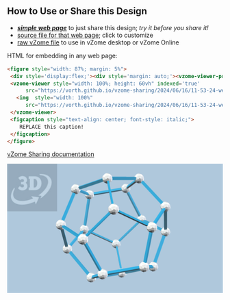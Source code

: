 
## How to Use or Share this Design

 - [***simple web page***](<https://vorth.github.io/vzome-sharing/2024/06/16/11-53-24-welcomeDodec-indexed-scenes/>) to just share this design; *try it before you share it!*
 - [source file for that web page](<https://github.com/vorth/vzome-sharing/edit/main/2024/06/16/11-53-24-welcomeDodec-indexed-scenes/index.md>); click to customize
 - [raw vZome file](<https://raw.githubusercontent.com/vorth/vzome-sharing/main/2024/06/16/11-53-24-welcomeDodec-indexed-scenes/welcomeDodec-indexed-scenes.vZome>) to use in vZome desktop or vZome Online
 
 HTML for embedding in any web page:
 ```html
<figure style="width: 87%; margin: 5%">
  <div style='display:flex;'><div style='margin: auto;'><vzome-viewer-previous label='prev step'></vzome-viewer-previous><vzome-viewer-next label='next step'></vzome-viewer-next></div></div>
  <vzome-viewer style="width: 100%; height: 60vh" indexed='true'
       src="https://vorth.github.io/vzome-sharing/2024/06/16/11-53-24-welcomeDodec-indexed-scenes/welcomeDodec-indexed-scenes.vZome" >
    <img  style="width: 100%"
       src="https://vorth.github.io/vzome-sharing/2024/06/16/11-53-24-welcomeDodec-indexed-scenes/welcomeDodec-indexed-scenes.png" >
  </vzome-viewer>
  <figcaption style="text-align: center; font-style: italic;">
     REPLACE this caption!
  </figcaption>
</figure>

 ```

[vZome Sharing documentation](https://vzome.github.io/vzome/sharing.html#how-it-works)

![Image](<welcomeDodec-indexed-scenes.png>)

